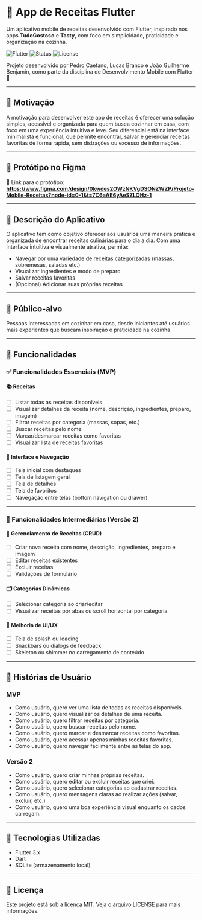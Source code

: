 # 📱 App de Receitas Flutter

Um aplicativo mobile de receitas desenvolvido com Flutter, inspirado nos apps **TudoGostoso** e **Tasty**, com foco em simplicidade, praticidade e organização na cozinha.

![Flutter](https://img.shields.io/badge/Flutter-v3.x-blue?logo=flutter)
![Status](https://img.shields.io/badge/status-em%20desenvolvimento-yellow)
![License](https://img.shields.io/badge/license-MIT-green)

Projeto desenvolvido por Pedro Caetano, Lucas Branco e João Guilherme Benjamin, como parte da disciplina de Desenvolvimento Mobile com Flutter 🚀

---

## 🧠 Motivação

A motivação para desenvolver este app de receitas é oferecer uma solução simples, acessível e organizada para quem busca cozinhar em casa, com foco em uma experiência intuitiva e leve. Seu diferencial está na interface minimalista e funcional, que permite encontrar, salvar e gerenciar receitas favoritas de forma rápida, sem distrações ou excesso de informações.

---

## 📌 Protótipo no Figma

📎 Link para o protótipo: **https://www.figma.com/design/0kwdes2OWzNKVgDSONZWZP/Projeto-Mobile-Receitas?node-id=0-1&t=7C6aAE6yAeSZLQHz-1**

---

## 📄 Descrição do Aplicativo

O aplicativo tem como objetivo oferecer aos usuários uma maneira prática e organizada de encontrar receitas culinárias para o dia a dia. Com uma interface intuitiva e visualmente atrativa, permite:

- Navegar por uma variedade de receitas categorizadas (massas, sobremesas, saladas etc.)
- Visualizar ingredientes e modo de preparo
- Salvar receitas favoritas
- (Opcional) Adicionar suas próprias receitas

---

## 👥 Público-alvo

Pessoas interessadas em cozinhar em casa, desde iniciantes até usuários mais experientes que buscam inspiração e praticidade na cozinha.

---

## 🧩 Funcionalidades

### ✅ Funcionalidades Essenciais (MVP)

#### 📚 Receitas
- [ ] Listar todas as receitas disponíveis
- [ ] Visualizar detalhes da receita (nome, descrição, ingredientes, preparo, imagem)
- [ ] Filtrar receitas por categoria (massas, sopas, etc.)
- [ ] Buscar receitas pelo nome
- [ ] Marcar/desmarcar receitas como favoritas
- [ ] Visualizar lista de receitas favoritas

#### 🧭 Interface e Navegação
- [ ] Tela inicial com destaques
- [ ] Tela de listagem geral
- [ ] Tela de detalhes
- [ ] Tela de favoritos
- [ ] Navegação entre telas (bottom navigation ou drawer)

---

### 🔄 Funcionalidades Intermediárias (Versão 2)

#### 📝 Gerenciamento de Receitas (CRUD)
- [ ] Criar nova receita com nome, descrição, ingredientes, preparo e imagem
- [ ] Editar receitas existentes
- [ ] Excluir receitas
- [ ] Validações de formulário

#### 🗂️ Categorias Dinâmicas
- [ ] Selecionar categoria ao criar/editar
- [ ] Visualizar receitas por abas ou scroll horizontal por categoria

#### 🎨 Melhoria de UI/UX
- [ ] Tela de splash ou loading
- [ ] Snackbars ou dialogs de feedback
- [ ] Skeleton ou shimmer no carregamento de conteúdo

---

## 📌 Histórias de Usuário

### MVP
- Como usuário, quero ver uma lista de todas as receitas disponíveis.
- Como usuário, quero visualizar os detalhes de uma receita.
- Como usuário, quero filtrar receitas por categoria.
- Como usuário, quero buscar receitas pelo nome.
- Como usuário, quero marcar e desmarcar receitas como favoritas.
- Como usuário, quero acessar apenas minhas receitas favoritas.
- Como usuário, quero navegar facilmente entre as telas do app.

### Versão 2
- Como usuário, quero criar minhas próprias receitas.
- Como usuário, quero editar ou excluir receitas que criei.
- Como usuário, quero selecionar categorias ao cadastrar receitas.
- Como usuário, quero mensagens claras ao realizar ações (salvar, excluir, etc.)
- Como usuário, quero uma boa experiência visual enquanto os dados carregam.

---

## 🚀 Tecnologias Utilizadas

- Flutter 3.x
- Dart
- SQLite (armazenamento local)
  
---
## 📄 Licença
Este projeto está sob a licença MIT. Veja o arquivo LICENSE para mais informações.
